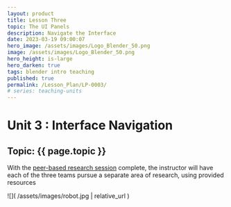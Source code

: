 ```yaml
---
layout: product
title: Lesson Three
topic: The UI Panels
description: Navigate the Interface 
date: 2023-03-19 09:00:07
hero_image: /assets/images/Logo_Blender_50.png
image: /assets/images/Logo_Blender_50.png
hero_height: is-large
hero_darken: true
tags: blender intro teaching
published: true
permalink: /Lesson_Plan/LP-0003/
# series: teaching-units
---
```


# Unit 3 : Interface Navigation 

## Topic: {{ page.topic }}

With the <a href=" /Lesson_Plan/LP-0002/">peer-based research session</a> complete, the instructor will have each of the three teams pursue a separate area of research, using provided resources

<script src="https://gist.github.com/urbanistica/b51a550381d3609f06576b3d9770203c.js"></script>

![]( /assets/images/robot.jpg | relative_url )



